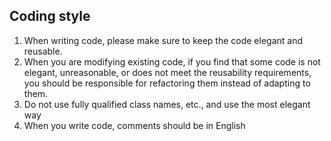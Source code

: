 ## Coding style
1. When writing code, please make sure to keep the code elegant and reusable.
2. When you are modifying existing code, if you find that some code is not elegant, unreasonable, or does not meet the reusability requirements, you should be responsible for refactoring them instead of adapting to them.
3. Do not use fully qualified class names, etc., and use the most elegant way
4. When you write code, comments should be in English

